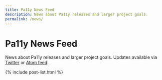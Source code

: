 ```yaml
---
title: Pa11y News Feed
description: News about Pa11y releases and larger project goals.
permalink: /news/
---
```



# Pa11y News Feed

News about Pa11y releases and larger project goals. Updates available via [Twitter](https://twitter.com/pa11yorg) or [Atom feed](/news/feed.xml).

{% include post-list.html %}
